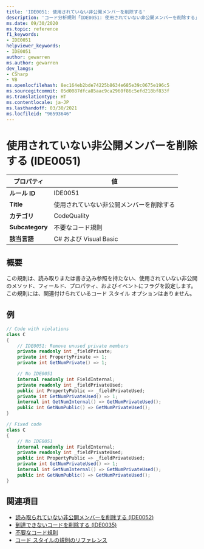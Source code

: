 ```yaml
---
title: 'IDE0051: 使用されていない非公開メンバーを削除する'
description: 'コード分析規則「IDE0051: 使用されていない非公開メンバーを削除する」について'
ms.date: 09/30/2020
ms.topic: reference
f1_keywords:
- IDE0051
helpviewer_keywords:
- IDE0051
author: gewarren
ms.author: gewarren
dev_langs:
- CSharp
- VB
ms.openlocfilehash: 8ec164eb2bde74225b8634e685e39c0675e196c5
ms.sourcegitcommit: 05d0087dfca85aac9ca2960f86c5efd218bf833f
ms.translationtype: HT
ms.contentlocale: ja-JP
ms.lasthandoff: 03/30/2021
ms.locfileid: "96593646"
---
```

# <a name="remove-unused-private-member-ide0051"></a>使用されていない非公開メンバーを削除する (IDE0051)

|プロパティ|値|
|-|-|
| **ルール ID** | IDE0051 |
| **Title** | 使用されていない非公開メンバーを削除する |
| **カテゴリ** | CodeQuality |
| **Subcategory** | 不要なコード規則 |
| **該当言語** | C# および Visual Basic |

## <a name="overview"></a>概要

この規則は、読み取りまたは書き込み参照を持たない、使用されていない非公開のメソッド、フィールド、プロパティ、およびイベントにフラグを設定します。 この規則には、関連付けられているコード スタイル オプションはありません。

## <a name="example"></a>例

```csharp
// Code with violations
class C
{
    // IDE0051: Remove unused private members
    private readonly int _fieldPrivate;
    private int PropertyPrivate => 1;
    private int GetNumPrivate() => 1;

    // No IDE0051
    internal readonly int FieldInternal;
    private readonly int _fieldPrivateUsed;
    public int PropertyPublic => _fieldPrivateUsed;
    private int GetNumPrivateUsed() => 1;
    internal int GetNumInternal() => GetNumPrivateUsed();
    public int GetNumPublic() => GetNumPrivateUsed();
}

// Fixed code
class C
{
    // No IDE0051
    internal readonly int FieldInternal;
    private readonly int _fieldPrivateUsed;
    public int PropertyPublic => _fieldPrivateUsed;
    private int GetNumPrivateUsed() => 1;
    internal int GetNumInternal() => GetNumPrivateUsed();
    public int GetNumPublic() => GetNumPrivateUsed();
}
```

## <a name="see-also"></a>関連項目

- [読み取られていない非公開メンバーを削除する (IDE0052)](ide0052.md)
- [到達できないコードを削除する (IDE0035)](ide0035.md)
- [不要なコード規則](unnecessary-code-rules.md)
- [コード スタイルの規則のリファレンス](index.md)
